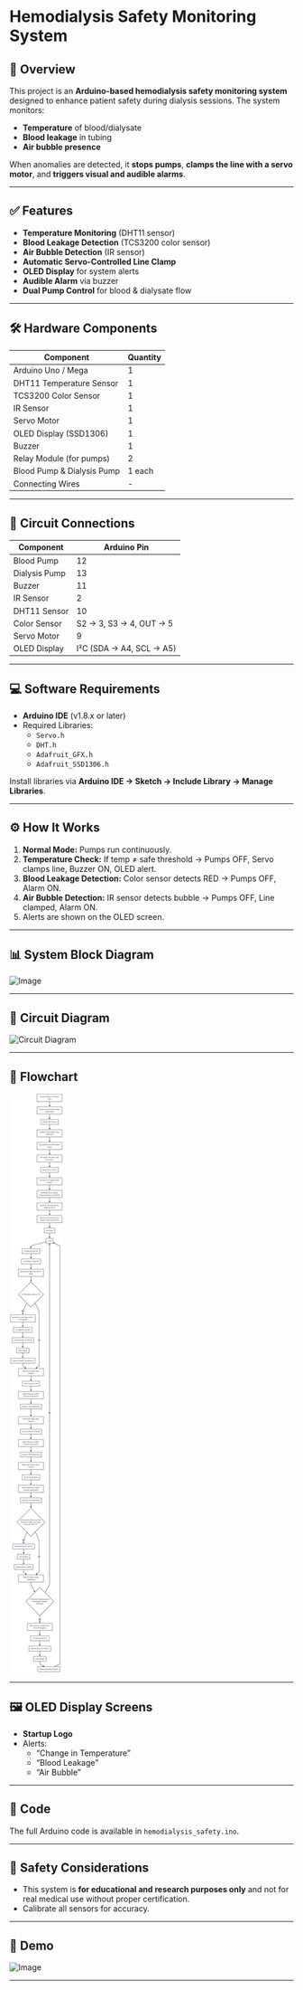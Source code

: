 # Hemodialysis Safety Monitoring System

## 📌 Overview
This project is an **Arduino-based hemodialysis safety monitoring system** designed to enhance patient safety during dialysis sessions. The system monitors:
- **Temperature** of blood/dialysate
- **Blood leakage** in tubing
- **Air bubble presence**

When anomalies are detected, it **stops pumps**, **clamps the line with a servo motor**, and **triggers visual and audible alarms**.

---

## ✅ Features
- **Temperature Monitoring** (DHT11 sensor)
- **Blood Leakage Detection** (TCS3200 color sensor)
- **Air Bubble Detection** (IR sensor)
- **Automatic Servo-Controlled Line Clamp**
- **OLED Display** for system alerts
- **Audible Alarm** via buzzer
- **Dual Pump Control** for blood & dialysate flow

---

## 🛠 Hardware Components
| Component                     | Quantity |
|------------------------------|----------|
| Arduino Uno / Mega           | 1        |
| DHT11 Temperature Sensor     | 1        |
| TCS3200 Color Sensor         | 1        |
| IR Sensor                    | 1        |
| Servo Motor                  | 1        |
| OLED Display (SSD1306)       | 1        |
| Buzzer                       | 1        |
| Relay Module (for pumps)     | 2        |
| Blood Pump & Dialysis Pump   | 1 each   |
| Connecting Wires             | -        |

---

## 🔗 Circuit Connections
| Component      | Arduino Pin |
|---------------|------------|
| Blood Pump    | 12         |
| Dialysis Pump | 13         |
| Buzzer        | 11         |
| IR Sensor     | 2          |
| DHT11 Sensor  | 10         |
| Color Sensor  | S2 → 3, S3 → 4, OUT → 5 |
| Servo Motor   | 9          |
| OLED Display  | I²C (SDA → A4, SCL → A5) |

---

## 💻 Software Requirements
- **Arduino IDE** (v1.8.x or later)
- Required Libraries:
  - `Servo.h`
  - `DHT.h`
  - `Adafruit_GFX.h`
  - `Adafruit_SSD1306.h`

Install libraries via **Arduino IDE → Sketch → Include Library → Manage Libraries**.

---

## ⚙ How It Works
1. **Normal Mode:** Pumps run continuously.
2. **Temperature Check:** If temp ≠ safe threshold → Pumps OFF, Servo clamps line, Buzzer ON, OLED alert.
3. **Blood Leakage Detection:** Color sensor detects RED → Pumps OFF, Alarm ON.
4. **Air Bubble Detection:** IR sensor detects bubble → Pumps OFF, Line clamped, Alarm ON.
5. Alerts are shown on the OLED screen.

---

## 📊 System Block Diagram
<img width="1496" height="579" alt="Image" src="https://github.com/user-attachments/assets/212b49ac-f43a-4520-8a9a-3c4c7944a4b7" />

---

## 🔌 Circuit Diagram
![Circuit Diagram](circuit-diagram.png)

---

## 🔄 Flowchart
![Flowchart](flowchart.png)

---

## 🖼 OLED Display Screens
- **Startup Logo**
- Alerts:
  - “Change in Temperature”
  - “Blood Leakage”
  - “Air Bubble”

---

## 📂 Code
The full Arduino code is available in `hemodialysis_safety.ino`.

---

## 🚨 Safety Considerations
- This system is **for educational and research purposes only** and not for real medical use without proper certification.
- Calibrate all sensors for accuracy.

---

## 📸 Demo
<img width="809" height="614" alt="Image" src="https://github.com/user-attachments/assets/72717da0-cba8-422b-9bc2-06b9cd124c73" />


---


